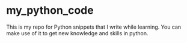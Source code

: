 # my_python_code
This is my repo for Python snippets that I write while learning. You can make use of it to get new knowledge and skills in python.
